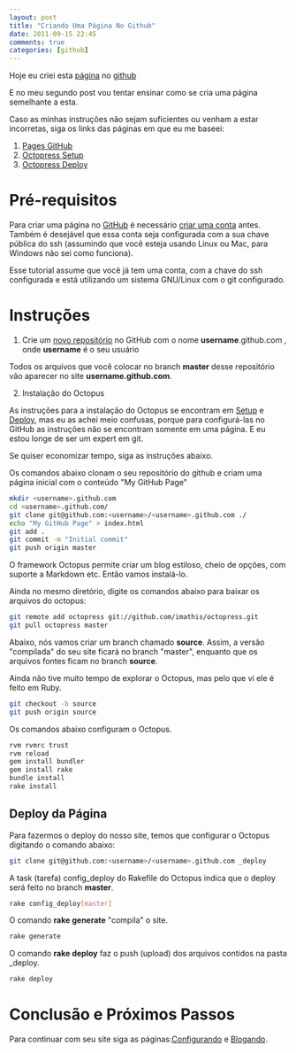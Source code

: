 ```yaml
---
layout: post
title: "Criando Uma Página No Github"
date: 2011-09-15 22:45
comments: true
categories: [github]
---
```



Hoje eu criei esta [página](http://everaldo.github.com) no [github][5]

E no meu segundo post vou tentar ensinar como se cria uma página semelhante a esta.

<!-- more -->

Caso as minhas instruções não sejam suficientes ou venham a estar incorretas, siga os links
das páginas em que eu me baseei:

1. [Pages GitHub][1]
2. [Octopress Setup][2]
3. [Octopress Deploy][3]


Pré-requisitos
=====================

Para criar uma página no [GitHub][5] é necessário [criar uma conta][6] antes.
Também é desejável que essa conta seja configurada com a sua chave pública do ssh (assumindo
que você esteja usando Linux ou Mac, para Windows não sei como funciona).

Esse tutorial assume que você já tem uma conta, com a chave do ssh configurada e está
utilizando um sistema GNU/Linux com o git configurado.


Instruções
=====================

1. Crie um [novo repositório][7] no GitHub com o nome **username**.github.com ,
onde **username** é o seu usuário

Todos os arquivos que você colocar no branch **master** desse repositório vão aparecer
no site **username.github.com**.

2. Instalação do Octopus

As instruções para a instalação do Octopus se encontram em [Setup][2] e [Deploy][3],
mas eu as achei meio confusas, porque para configurá-las no GitHub as instruções
não se encontram somente em uma página. E eu estou longe de ser um expert em git.

Se quiser economizar tempo, siga as instruções abaixo.


Os comandos abaixo clonam o seu repositório do github e criam uma página
inicial com o conteúdo "My GitHub Page"

``` bash Hello World!
mkdir <username>.github.com
cd <username>.github.com/
git clone git@github.com:<username>/<username>.github.com ./
echo "My GitHub Page" > index.html
git add .
git commit -m "Initial commit"
git push origin master

```

O framework Octopus permite criar um blog estiloso, cheio de opções,
com suporte a Markdown etc. Então vamos instalá-lo.

Ainda no mesmo diretório, digite os comandos abaixo para baixar os arquivos do octopus:

``` bash Adicione o repositório do Octopus
git remote add octopress git://github.com/imathis/octopress.git
git pull octopress master
```

Abaixo, nós vamos criar um branch chamado **source**. Assim, a versão "compilada" do seu site ficará
no branch "master", enquanto que os arquivos fontes ficam no branch **source**.

Ainda não tive muito tempo de explorar o Octopus, mas pelo que vi ele é feito em Ruby.

``` bash Crie um Branch para o código da página
git checkout -b source
git push origin source
```

Os comandos abaixo configuram o Octopus.

``` bash Configure o Octopus
rvm rvmrc trust
rvm reload
gem install bundler
gem install rake
bundle install
rake install
```

Deploy da Página
-----------------

Para fazermos o deploy do nosso site, temos que configurar o Octopus digitando o comando abaixo:


``` bash Clona o repositório alvo no diretório _deploy
git clone git@github.com:<username>/<username>.github.com _deploy
```

A task (tarefa) config_deploy do Rakefile do Octopus indica que o deploy será feito no branch **master**.

``` bash Prepara o deploy
rake config_deploy[master]
```

O comando **rake generate** "compila" o site.

``` bash Gera o site
rake generate
```

O comando **rake deploy** faz o push (upload) dos arquivos contidos na pasta _deploy.

``` bash Faz o Push do site gerado para o GitHub
rake deploy
```

Conclusão e Próximos Passos
===============================================


Para continuar com seu site siga as páginas:[Configurando][8] e [Blogando][9].



[1]: http://pages.github.com/   		"Pages GitHub"
[2]: http://octopress.org/docs/setup/ 		"Octopress Setup"
[3]: http://octopress.org/docs/deploying/ 	"Deploying Octopress"
[4]: http://octopress.org			"Octopress"	
[5]: http://www.github.com			"GitHub"
[6]: https://github.com/signup/free		"GitHub Free Signup"
[7]: https://github.com/repositories/new	"New Repository"
[8]: http://octopress.org/docs/configuring	"Configurando Octopress"
[9]: http://octopress.org/docs/blogging		"Blogando com Octopress"
